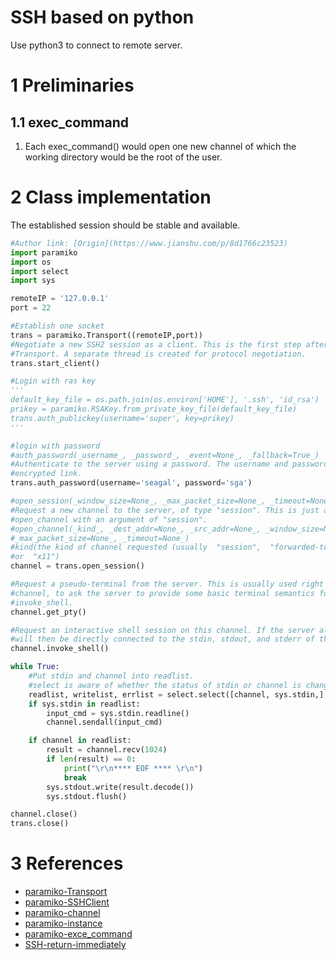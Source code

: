 # SSH based on python
Use python3 to connect to remote server.

# 1 Preliminaries
## 1.1 exec_command
1. Each exec_command() would open one new channel of which the working directory would be the root of the user.

# 2 Class implementation
The established session should be stable and available.
```python
#Author link: [Origin](https://www.jianshu.com/p/8d1766c23523)
import paramiko
import os
import select
import sys

remoteIP = '127.0.0.1'
port = 22

#Establish one socket
trans = paramiko.Transport((remoteIP,port))
#Negotiate a new SSH2 session as a client. This is the first step after creating a new 
#Transport. A separate thread is created for protocol negotiation.
trans.start_client()

#Login with ras key
'''
default_key_file = os.path.join(os.environ['HOME'], '.ssh', 'id_rsa')
prikey = paramiko.RSAKey.from_private_key_file(default_key_file)
trans.auth_publickey(username='super', key=prikey)
'''

#login with password
#auth_password(_username_, _password_, _event=None_, _fallback=True_)
#Authenticate to the server using a password. The username and password are sent over an 
#encrypted link.
trans.auth_password(username='seagal', password='sga')

#open_session(_window_size=None_, _max_packet_size=None_, _timeout=None_)
#Request a new channel to the server, of type "session". This is just an alias for calling 
#open_channel with an argument of "session".
#open_channel(_kind_, _dest_addr=None_, _src_addr=None_, _window_size=None_, 
#_max_packet_size=None_, _timeout=None_)
#kind(the kind of channel requested (usually  "session",  "forwarded-tcpip",  "direct-tcpip", 
#or  "x11")
channel = trans.open_session()

#Request a pseudo-terminal from the server. This is usually used right after creating a client 
#channel, to ask the server to provide some basic terminal semantics for a shell invoked with 
#invoke_shell.
channel.get_pty()

#Request an interactive shell session on this channel. If the server allows it, the channel 
#will then be directly connected to the stdin, stdout, and stderr of the shell.
channel.invoke_shell()

while True:
	#Put stdin and channel into readlist.
	#select is aware of whether the status of stdin or channel is changed.
    readlist, writelist, errlist = select.select([channel, sys.stdin,], [], [])
    if sys.stdin in readlist:
        input_cmd = sys.stdin.readline()
        channel.sendall(input_cmd)

    if channel in readlist:
        result = channel.recv(1024)
        if len(result) == 0:
            print("\r\n**** EOF **** \r\n")
            break
        sys.stdout.write(result.decode())
        sys.stdout.flush()

channel.close()
trans.close()
```

# 3 References
- [paramiko-Transport](http://docs.paramiko.org/en/2.6/api/transport.html)
- [paramiko-SSHClient](http://docs.paramiko.org/en/2.4/api/client.html#paramiko.client.SSHClient)
- [paramiko-channel](http://docs.paramiko.org/en/2.6/api/channel.html)
- [paramiko-instance](https://www.cnblogs.com/linyfeng/p/8964753.html)
- [paramiko-exce_command](https://www.cnblogs.com/franknihao/p/6536255.html)
- [SSH-return-immediately](https://www.jianshu.com/p/8d1766c23523)
<!--stackedit_data:
eyJoaXN0b3J5IjpbMTg1MjgwNzc0MCwtMTgzMjQxMDQwMSwtMj
E3MjE3ODYyLDExNTY3MDE1NzksLTEyODE1NTc1MTQsMzA0Mjc5
OTUyLC0xNzIyNzgxOTc5LDQ1OTA4NzcxMCwxNDEyODc1NTE5XX
0=
-->
